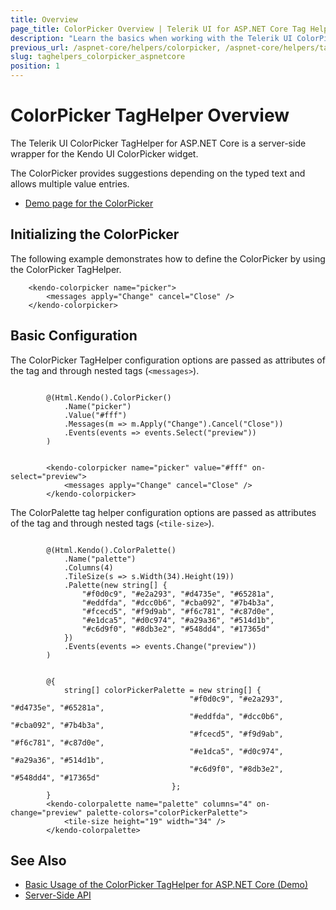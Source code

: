 ```yaml
---
title: Overview
page_title: ColorPicker Overview | Telerik UI for ASP.NET Core Tag Helpers
description: "Learn the basics when working with the Telerik UI ColorPicker TagHelper for ASP.NET Core (MVC 6 or ASP.NET Core MVC)."
previous_url: /aspnet-core/helpers/colorpicker, /aspnet-core/helpers/tag-helpers/colorpicker
slug: taghelpers_colorpicker_aspnetcore
position: 1
---
```


# ColorPicker TagHelper Overview

The Telerik UI ColorPicker TagHelper for ASP.NET Core is a server-side wrapper for the Kendo UI ColorPicker widget.

The ColorPicker provides suggestions depending on the typed text and allows multiple value entries.

* [Demo page for the ColorPicker](https://demos.telerik.com/aspnet-core/colorpicker/tag-helper)

## Initializing the ColorPicker

The following example demonstrates how to define the ColorPicker by using the ColorPicker TagHelper.

        <kendo-colorpicker name="picker">
			<messages apply="Change" cancel="Close" />
		</kendo-colorpicker>

## Basic Configuration

The ColorPicker TagHelper configuration options are passed as attributes of the tag and through nested tags (`<messages>`).

```cshtml

        @(Html.Kendo().ColorPicker()
			.Name("picker")
			.Value("#fff")
			.Messages(m => m.Apply("Change").Cancel("Close"))
			.Events(events => events.Select("preview"))
		)
```
```tagHelper

        <kendo-colorpicker name="picker" value="#fff" on-select="preview">
            <messages apply="Change" cancel="Close" />
        </kendo-colorpicker>
```

The ColorPalette tag helper configuration options are passed as attributes of the tag and through nested tags (`<tile-size>`).

```cshtml

        @(Html.Kendo().ColorPalette()
			.Name("palette")
			.Columns(4)
			.TileSize(s => s.Width(34).Height(19))
			.Palette(new string[] {
				"#f0d0c9", "#e2a293", "#d4735e", "#65281a",
				"#eddfda", "#dcc0b6", "#cba092", "#7b4b3a",
				"#fcecd5", "#f9d9ab", "#f6c781", "#c87d0e",
				"#e1dca5", "#d0c974", "#a29a36", "#514d1b",
				"#c6d9f0", "#8db3e2", "#548dd4", "#17365d"
			})
			.Events(events => events.Change("preview"))
		)
```
```tagHelper

		@{
			string[] colorPickerPalette = new string[] {
                                        "#f0d0c9", "#e2a293", "#d4735e", "#65281a",
                                        "#eddfda", "#dcc0b6", "#cba092", "#7b4b3a",
                                        "#fcecd5", "#f9d9ab", "#f6c781", "#c87d0e",
                                        "#e1dca5", "#d0c974", "#a29a36", "#514d1b",
                                        "#c6d9f0", "#8db3e2", "#548dd4", "#17365d"
                                    };
		}
        <kendo-colorpalette name="palette" columns="4" on-change="preview" palette-colors="colorPickerPalette">
			<tile-size height="19" width="34" />
		</kendo-colorpalette>
```

## See Also

* [Basic Usage of the ColorPicker TagHelper for ASP.NET Core (Demo)](https://demos.telerik.com/aspnet-core/colorpicker/tag-helper)
* [Server-Side API](/api/colorpicker)
